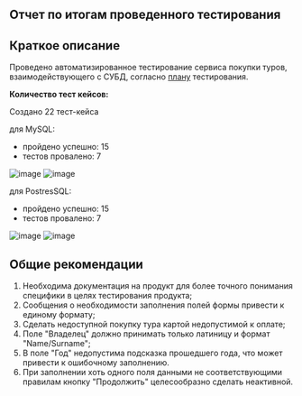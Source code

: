 Отчет по итогам проведенного тестирования
---

**Краткое описание**
---
Проведено автоматизированное тестирование сервиса покупки туров, взаимодействующего с СУБД, согласно [плану](https://github.com/Daria-Tiko/Diploma/blob/main/Doc/Plan.md) тестирования.

**Количество тест кейсов:**

Создано 22 тест-кейса

для MySQL: 
* пройдено успешно: 15
* тестов провалено: 7

![image](https://github.com/Daria-Tiko/Diploma/assets/107140058/16e65f2c-af5d-4951-a939-e598fcc6e637)
![image](https://github.com/Daria-Tiko/Diploma/assets/107140058/c82c7e53-56f4-4fc7-bb72-41e7d9ff61b1)

для PostresSQL: 
* пройдено успешно: 15
* тестов провалено: 7

![image](https://github.com/Daria-Tiko/Diploma/assets/107140058/a96255bf-1c10-4f39-bd61-2d03bc9e01b6)
![image](https://github.com/Daria-Tiko/Diploma/assets/107140058/7ea8705d-8aeb-4c25-8f93-9b63ffd91ef8)

**Общие рекомендации**
----
1. Необходима документация на продукт для более точного понимания специфики в целях тестирования продукта;
2. Сообщения о необходимости заполнения полей формы привести к единому формату;
3. Сделать недоступной покупку тура картой недопустимой к оплате;
4. Поле "Владелец" должно принимать только латиницу и формат "Name/Surname";
5. В поле "Год" недопустима подсказка прошедшего года, что может привести к ошибочному заполнению.
6. При заполнении хоть одного поля данными не соответствующими правилам кнопку "Продолжить" целесообразно сделать неактивной.



